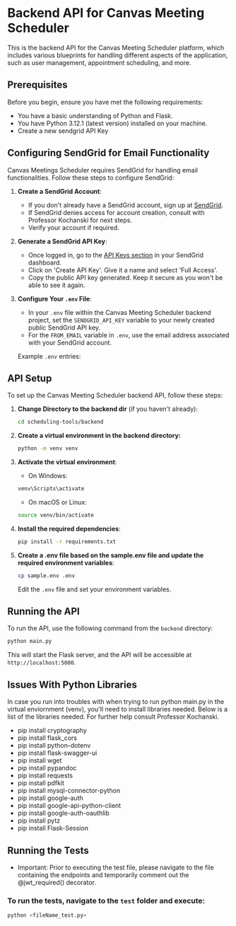 # Backend API for Canvas Meeting Scheduler

This is the backend API for the Canvas Meeting Scheduler platform, which includes various blueprints for handling different aspects of the application, such as user management, appointment scheduling, and more.

## Prerequisites

Before you begin, ensure you have met the following requirements:

- You have a basic understanding of Python and Flask.
- You have Python 3.12.1 (latest version) installed on your machine.
- Create a new sendgrid API Key

## Configuring SendGrid for Email Functionality

Canvas Meetings Scheduler requires SendGrid for handling email functionalities. Follow these steps to configure SendGrid:

1. **Create a SendGrid Account**:

   - If you don't already have a SendGrid account, sign up at [SendGrid](https://sendgrid.com/).
   - If SendGrid denies access for account creation, consult with Professor Kochanski for next steps.
   - Verify your account if required.

2. **Generate a SendGrid API Key**:

   - Once logged in, go to the [API Keys section](https://app.sendgrid.com/settings/api_keys) in your SendGrid dashboard.
   - Click on 'Create API Key'. Give it a name and select 'Full Access'.
   - Copy the public API key generated. Keep it secure as you won't be able to see it again.

3. **Configure Your `.env` File**:

   - In your `.env` file within the Canvas Meeting Scheduler backend project, set the `SENDGRID_API_KEY` variable to your newly created public SendGrid API key.
   - For the `FROM_EMAIL` variable in `.env`, use the email address associated with your SendGrid account.

   Example `.env` entries:

## API Setup

To set up the Canvas Meeting Scheduler backend API, follow these steps:

1. **Change Directory to the backend dir** (if you haven't already):
   ```bash
   cd scheduling-tools/backend
   ```
2. **Create a virtual environment in the backend directory:**
   ```bash
   python -m venv venv
   ```
3. **Activate the virtual environment**:
   - On Windows:
   ```bash
   venv\Scripts\activate
   ```
   - On macOS or Linux:
   ```bash
   source venv/bin/activate
   ```
4. **Install the required dependencies**:

   ```bash
   pip install -r requirements.txt
   ```

5. **Create a .env file based on the sample.env file and update the required environment variables**:
   ```bash
   cp sample.env .env
   ```
   Edit the `.env` file and set your environment variables.

## Running the API

To run the API, use the following command from the `backend` directory:

```bash
python main.py
```
This will start the Flask server, and the API will be accessible at `http://localhost:5000`.

## Issues With Python Libraries
In case you run into troubles with when trying to run python main.py in the virtual enviornment (venv), you'll need to install libraries needed.
Below is a list of the libraries needed. For further help consult Professor Kochanski.
- pip install cryptography
- pip install flask_cors
- pip install python-dotenv
- pip install flask-swagger-ui
- pip install wget
- pip install pypandoc
- pip install requests
- pip install pdfkit
- pip install mysql-connector-python
- pip install google-auth
- pip install google-api-python-client
- pip install google-auth-oauthlib
- pip install pytz
- pip install Flask-Session

## Running the Tests

- Important: Prior to executing the test file, please navigate to the file containing the endpoints and temporarily comment out the @jwt_required() decorator.

### To run the tests, navigate to the `test` folder and execute:

```bash
python <fileName_test.py>
```
